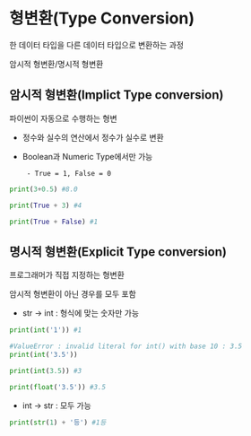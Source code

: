 # 형변환(Type Conversion)

한 데이터 타입을 다른 데이터 타입으로 변환하는 과정

암시적 형변환/명시적 형변환

## 암시적 형변환(Implict Type conversion)

파이썬이 자동으로 수행하는 형변

- 정수와 실수의 연산에서 정수가 실수로 변환
- Boolean과 Numeric Type에서만 가능

       - True = 1, False = 0

```python
print(3+0.5) #8.0

print(True + 3) #4

print(True + False) #1
```

## 명시적 형변환(Explicit Type conversion)

프로그래머가 직접 지정하는 형변환

암시적 형변환이 아닌 경우를 모두 포함

- str → int : 형식에 맞는 숫자만 가능

```python
print(int('1')) #1

#ValueError : invalid literal for int() with base 10 : 3.5
print(int('3.5'))

print(int(3.5)) #3

print(float('3.5')) #3.5
```

- int → str : 모두 가능

```python
print(str(1) + '등') #1등
```
